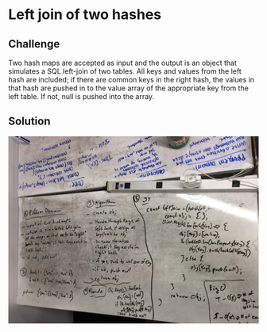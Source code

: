 # Left join of two hashes

## Challenge
Two hash maps are accepted as input and the output is an object that simulates a SQL left-join of two tables. All keys and values from the left hash are included; if there are common keys in the right hash, the values in that hash are pushed in to the value array of the appropriate key from the left table. If not, null is pushed into the array.

## Solution
![](../assets/left-join.jpg)